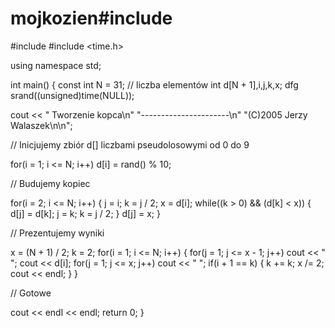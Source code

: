 # mojkozien#include <iostream>
#include <cstdlib>
#include <time.h>

using namespace std;

int main()
{
  const int N = 31; // liczba elementów
  int d[N + 1],i,j,k,x;
dfg
  srand((unsigned)time(NULL));

  cout << "   Tworzenie  kopca\n"
          "----------------------\n"
          "(C)2005 Jerzy Walaszek\n\n";

// Inicjujemy zbiór d[] liczbami pseudolosowymi od 0 do 9

  for(i = 1; i <= N; i++) d[i] = rand() % 10;

// Budujemy kopiec

  for(i = 2; i <= N; i++)
  {
    j = i; k = j / 2;
    x = d[i];
    while((k > 0) && (d[k] < x))
    {
      d[j] = d[k];
      j = k; k = j / 2;
    }
    d[j] = x;
  }

// Prezentujemy wyniki

  x = (N + 1) / 2; k = 2;
  for(i = 1; i <= N; i++)
  {
    for(j = 1; j <= x - 1; j++) cout << " ";
    cout << d[i];
    for(j = 1; j <= x; j++) cout << " ";
    if(i + 1 == k)
    {
      k += k; x /= 2; cout << endl;
    }
  }

// Gotowe

  cout << endl << endl;
  return 0;
} 
